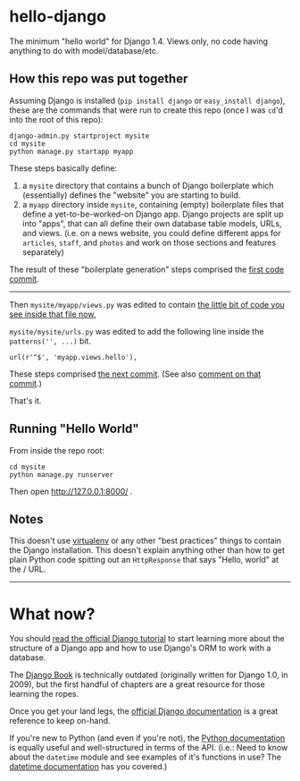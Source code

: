 hello-django
============

The minimum "hello world" for Django 1.4. Views only, no code having anything
to do with model/database/etc.

## How this repo was put together

Assuming Django is installed (`pip install django` or `easy_install django`),
these are the commands that were run to create this repo (once I was `cd`'d
into the root of this repo):

    django-admin.py startproject mysite
    cd mysite
    python manage.py startapp myapp

These steps basically define:

1. a `mysite` directory that contains a bunch of Django boilerplate which
   (essentially) defines the "website" you are starting to build.
2. a `myapp` directory inside `mysite`, containing (empty) boilerplate files
   that define a yet-to-be-worked-on Django app. Django projects are split up
   into "apps", that can all define their own database table models, URLs, and
   views. (i.e. on a news website, you could define different apps for `articles`,
   `staff`, and `photos` and work on those sections and features separately)

The result of these "boilerplate generation" steps comprised the [first code commit](https://github.com/mtigas/hello-django/commit/255d88661c025874d5e47c2e1bc5a5d8d624d265).

---

Then `mysite/myapp/views.py` was edited to contain [the little bit of code
you see inside that file now.](https://github.com/mtigas/hello-django/blob/master/mysite/myapp/views.py)

`mysite/mysite/urls.py` was edited to add the following line inside the
`patterns('', ...)`  bit.

    url(r'^$', 'myapp.views.hello'),

These steps comprised [the next commit](https://github.com/mtigas/hello-django/commit/07544b4f17f9bfc3c42874ea0b6b67f84c18e2c4). (See also [comment on that commit](https://github.com/mtigas/hello-django/commit/07544b4f17f9bfc3c42874ea0b6b67f84c18e2c4#commitcomment-1436281).)

That's it.

## Running "Hello World"

From inside the repo root:

    cd mysite
    python manage.py runserver

Then open http://127.0.0.1:8000/ .

## Notes

This doesn't use [virtualenv](http://iamzed.com/2009/05/07/a-primer-on-virtualenv/)
or any other "best practices" things to contain the Django installation. This
doesn't explain anything other than how to get plain Python code spitting out
an `HttpResponse` that says "Hello, world" at the / URL.

---

# What now?

You should [read the official Django tutorial](https://docs.djangoproject.com/en/1.4/intro/tutorial01/)
to start learning more about the structure of a Django app and how to use
Django's ORM to work with a database.

The [Django Book](http://www.djangobook.com/en/2.0/) is technically outdated
(originally written for Django 1.0, in 2009), but the first handful of chapters
are a great resource for those learning the ropes.

Once you get your land legs, the [official Django documentation](https://docs.djangoproject.com/en/1.4/)
is a great reference to keep on-hand.

If you're new to Python (and even if you're not), the [Python documentation](http://docs.python.org/)
is equally useful and well-structured in terms of the API. (i.e.: Need to know about the
`datetime` module and see examples of it's functions in use? The [datetime documentation](http://docs.python.org/library/datetime.html)
has you covered.)
